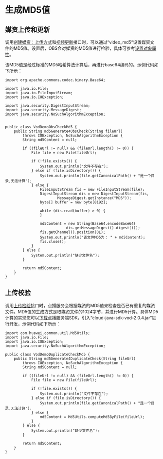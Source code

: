 # 生成MD5值<a name="vod_04_0212"></a>

## 媒资上传和更新<a name="section1556644615814"></a>

调用[创建媒资：上传方式](创建媒资-上传方式.md)和[视频更新](视频更新.md)接口时，可以通过“video\_md5“设置媒资文件的MD5值。设置后，OBS会对媒资的MD5值进行检验，具体可参考[设置对象属性](https://support.huaweicloud.com/sdk-ios-devg-obs/obs_27_0405.html)。

该MD5值是经过标准的MD5哈希算法计算后，再进行base64编码的。示例代码如下所示：

```
import org.apache.commons.codec.binary.Base64;

import java.io.File;
import java.io.FileInputStream;
import java.io.IOException;

import java.security.DigestInputStream;
import java.security.MessageDigest;
import java.security.NoSuchAlgorithmException;


public class VodDemoObsCheckMd5 {
    public String md5Generate4ObsCheck(String fileUrl)
        throws IOException, NoSuchAlgorithmException {
        String md5Content = null;

        if ((fileUrl != null) && (fileUrl.length() != 0)) {
            File file = new File(fileUrl);

            if (!file.exists()) {
                System.out.println("文件不存在");
            } else if (file.isDirectory()) {
                System.out.println(file.getCanonicalPath() + "是一个目录,无法计算");
            } else {
                FileInputStream fis = new FileInputStream(file);
                DigestInputStream dis = new DigestInputStream(fis,
                        MessageDigest.getInstance("MD5"));
                byte[] buffer = new byte[8192];

                while (dis.read(buffer) > 0) {
                }

                md5Content = new String(Base64.encodeBase64(
                            dis.getMessageDigest().digest()));
                fis.getChannel().position(0L);
                System.out.println("该文件MD5为： " + md5Content);
                fis.close();
            }
        } else {
            System.out.println("缺少文件名");
        }

        return md5Content;
    }
}

```

## 上传校验<a name="section575102165412"></a>

调用[上传检验](上传检验.md)接口时，点播服务会根据媒资的MD5值来检查是否已有重复的媒资文件。MD5值的生成方式是取媒资文件的1024字节，并进行MD5计算。具体MD5计算的实现您可以[下载](https://support.huaweicloud.com/ssdk-vod/vod_05_0074.html)点播服务端SDK，引入“cloud-java-sdk-vod-2.0.4.jar“进行开发，示例代码如下所示：

```
import com.huawei.common.util.Md5Utils;
import java.io.File;
import java.io.IOException;
import java.security.NoSuchAlgorithmException;

public class VodDemoDuplicateCheckMd5 {
    public String md5Generate4DuplicateCheck(String fileUrl)
        throws IOException, NoSuchAlgorithmException {
        String md5Content = null;

        if ((fileUrl != null) && (fileUrl.length() != 0)) {
            File file = new File(fileUrl);

            if (!file.exists()) {
                System.out.println("文件不存在");
            } else if (file.isDirectory()) {
                System.out.println(file.getCanonicalPath() + "是一个目录,无法计算");
            } else {
                md5Content = Md5Utils.computeMd5ByFile(fileUrl);
            }
        } else {
            System.out.println("缺少文件名");
        }

        return md5Content;
    }
}
```


